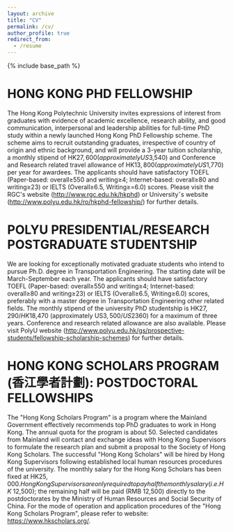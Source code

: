 ```yaml
---
layout: archive
title: "CV"
permalink: /cv/
author_profile: true
redirect_from:
  - /resume
---
```


{% include base_path %}

HONG KONG PHD FELLOWSHIP
======
The Hong Kong Polytechnic University invites expressions of interest from graduates with evidence of academic excellence, research ability, and good communication, interpersonal and leadership abilities for full-time PhD study within a newly launched Hong Kong PhD Fellowship scheme. The scheme aims to recruit outstanding graduates, irrespective of country of origin and ethnic background, and will provide a 3-year tuition scholarship, a monthly stipend of HK$27,600 (approximately US$3,540) and Conference and Research related travel allowance of HK$13,800 (approximately US$1,770) per year for awardees. The applicants should have satisfactory TOEFL (Paper-based: overall≥550 and writing≥4; Internet-based: overall≥80 and writing≥23) or IELTS (Overall≥6.5, Writing≥=6.0) scores. Please visit the RGC's website (http://www.rgc.edu.hk/hkphd) or Universityˇs website (http://www.polyu.edu.hk/ro/hkphd-fellowship/) for further details.


POLYU PRESIDENTIAL/RESEARCH POSTGRADUATE STUDENTSHIP
======
We are looking for exceptionally motivated graduate students who intend to pursue Ph.D. degree in Transportation Engineering. The starting date will be March-September each year. The applicants should have satisfactory TOEFL (Paper-based: overall≥550 and writing≥4; Internet-based: overall≥80 and writing≥23) or IELTS (Overall≥6.5, Writing≥6.0) scores, preferably with a master degree in Transportation Engineering other related fields. The monthly stipend of the university PhD studentship is HK$27,290/HK$18,470 (approximately US$3,500/US$2360) for a maximum of three years. Conference and research related allowance are also available. Please visit PolyU website (http://www.polyu.edu.hk/gs/prospective-students/fellowship-scholarship-schemes) for further details.
  
HONG KONG SCHOLARS PROGRAM (香江學者計劃): POSTDOCTORAL FELLOWSHIPS
======
The "Hong Kong Scholars Program" is a program where the Mainland Government effectively recommends top PhD graduates to work in Hong Kong. The annual quota for the program is about 50. Selected candidates from Mainland will contact and exchange ideas with Hong Kong Supervisors to formulate the research plan and submit a proposal to the Society of Hong Kong Scholars. The successful "Hong Kong Scholars" will be hired by Hong Kong Supervisors following established local human resources procedures of the university. The monthly salary for the Hong Kong Scholars has been fixed at HK$25,000. Hong Kong Supervisors are only required to pay half the monthly salary (i.e. HK$ 12,500); the remaining half will be paid (RMB 12,500) directly to the postdoctorates by the Ministry of Human Resources and Social Security of China. For the mode of operation and application procedures of the "Hong Kong Scholars Program", please refer to website: https://www.hkscholars.org/.

